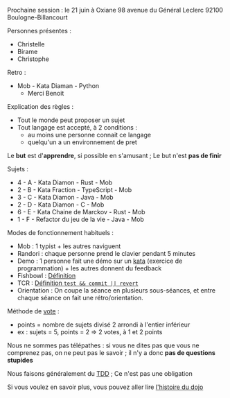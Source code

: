 
Prochaine session : le 21 juin à Oxiane 98 avenue du Général Leclerc 92100 Boulogne-Billancourt

Personnes présentes :
- Christelle
- Birame
- Christophe

Retro :
- Mob - Kata Diaman - Python
  - Merci Benoit

Explication des règles :
- Tout le monde peut proposer un sujet
- Tout langage est accepté, à 2 conditions :
  - au moins une personne connait ce langage
  - quelqu'un a un environnement de pret

Le **but** est d'**apprendre**, si possible en s'amusant ;
Le but n'est **pas de finir**

Sujets :
- 4 - A - Kata Diamon - Rust - Mob
- 2 - B - Kata Fraction - TypeScript - Mob
- 3 - C - Kata Diamon - Java - Mob
- 2 - D - Kata Diamon - C - Mob
- 6 - E - Kata Chaine de Marckov - Rust - Mob
- 1 - F - Refactor du jeu de la vie - Java - Mob

Modes de fonctionnement habituels :
- Mob : 1 typist + les autres naviguent
- Randori : chaque personne prend le clavier pendant 5 minutes
- Demo : 1 personne fait une démo sur un [kata] (exercice de programmation) + les autres donnent du feedback
- Fishbowl : [Définition][fishbowl]
- TCR : [Définition `test && commit || revert`][tcr]
- Orientation : On coupe la séance en plusieurs sous-séances,
  et entre chaque séance on fait une rétro/orientation.

Méthode de [vote] :
- points = nombre de sujets divisé 2 arrondi à l'entier inférieur
- ex : sujets = 5, points = 2 => 2 votes, à 1 et 2 points

Nous ne sommes pas télépathes :
si vous ne dites pas que vous ne comprenez pas, on ne peut pas le savoir ;
il n'y a donc **pas de questions stupides**

Nous faisons généralement du [TDD][test_driven_development] ;
Ce n'est pas une obligation

Si vous voulez en savoir plus, vous pouvez aller lire [l'histoire du dojo]

[kata]: https://web.archive.org/web/20040423023001/http://www.pragprog.com/pragdave/Practices/CodeKata.rdoc
[fishbowl]: https://en.wikipedia.org/wiki/Fishbowl_%28conversation%29
[tcr]: https://medium.com/@kentbeck_7670/test-commit-revert-870bbd756864
[vote]: https://emmanuelpaatz.com/dojosurvey
[test_driven_development]: https://fr.wikipedia.org/wiki/Test_driven_development
[l'histoire du dojo]: https://github.com/dojo-developpement-paris/dojo-developpement-paris.github.io/blob/main/history.md
